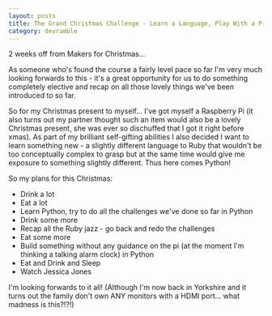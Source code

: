```yaml
---
layout: posts
title: The Grand Christmas Challenge - Learn a Language, Play With a Pi, Recap EVERYTHING
category: devramble
---
```


2 weeks off from Makers for Christmas...

As someone who's found the course a fairly level pace so far I'm very much looking forwards to this - it's a great opportunity for us to do something completely elective and recap on all those lovely things we've been introduced to so far.

So for my Christmas present to myself... I've got myself a Raspberry Pi (it also turns out my partner thought such an item would also be a lovely Christmas present, she was ever so dischuffed that I got it right before xmas). As part of my brilliant self-gifting abilities I also decided I want to learn something new - a slightly different language to Ruby that wouldn't be too conceptually complex to grasp but at the same time would give me exposure to something slightly different. Thus here comes Python!

So my plans for this Christmas:

* Drink a lot
* Eat a lot
* Learn Python, try to do all the challenges we've done so far in Python
* Drink some more
* Recap all the Ruby jazz - go back and redo the challenges
* Eat some more
* Build something without any guidance on the pi (at the moment I'm thinking a talking alarm clock) in Python
* Eat and Drink and Sleep
* Watch Jessica Jones

I'm looking forwards to it all! (Although I'm now back in Yorkshire and it turns out the family don't own ANY monitors with a HDMI port... what madness is this?!?!)
